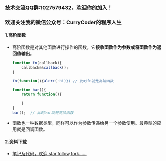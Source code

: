 ### 技术交流QQ群:1027579432，欢迎你的加入！
### 欢迎关注我的微信公众号：CurryCoder的程序人生

#### 1.高阶函数
- 高阶函数是对其他函数进行操作的函数，它**接收函数作为参数或将函数作为返回值输出**。
    ```javascript
    function fn(callback){
        callback&&callback();
    }

    fn(function(){alert('hi)}) // 此时fn就是高阶函数  

    function bar(){
        return function(){

        }
    }
    bar();  // 此时bar就是高阶函数
    ```
- 函数也一种数据类型，同样可以作为参数传递给另一个参数使用。最典型的应用就是回调函数。


#### 2.资料下载
- [笔记及代码，欢迎 star,follow,fork......](https://github.com/cdlwhm1217096231/HTML_CSS_JavaScript/tree/master/JavaScript)